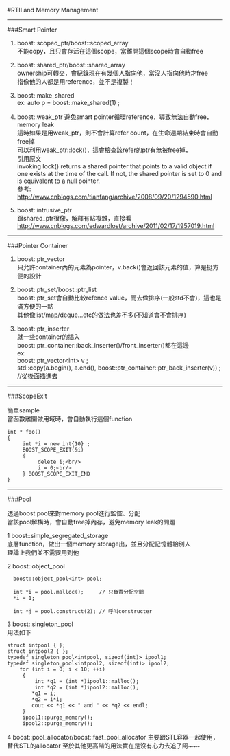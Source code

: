 #RTII and Memory Management

----
###Smart Pointer

1. boost::scoped_ptr/boost::scoped_array<br/>
不能copy，且只會存活在這個scope，當離開這個scope時會自動free

2. boost::shared_ptr/boost::shared_array<br/>
ownership可轉交，會紀錄現在有幾個人指向他，當沒人指向他時才free<br/>
指像他的人都是用reference，並不是複製！<br/>

3. boost::make_shared<br/>
ex: auto p = boost::make_shared<int>(1) ;<br/>

4. boost::weak_ptr
避免smart pointer循環reference，導致無法自動free，memory leak<br/>
這時如果是用weak_ptr，則不會計算refer count，在生命週期結束時會自動free掉<br/>
可以利用weak_ptr::lock()，這會檢查該refer的ptr有無被free掉，<br/>
引用原文<br/>
invoking lock() returns a shared pointer that points to a valid object if one exists at the time of the call. If not, the shared pointer is set to 0 and is equivalent to a null pointer.<br/>
參考:<br/>
http://www.cnblogs.com/tianfang/archive/2008/09/20/1294590.html

5. boost::intrusive_ptr<br/>
跟shared_ptr很像，解釋有點複雜，直接看<br/>
http://www.cnblogs.com/edwardlost/archive/2011/02/17/1957019.html

----
###Pointer Container

1. boost::ptr_vector<br/>
只允許container內的元素為pointer，v.back()會返回該元素的值，算是挺方便的設計<br/>

2. boost::ptr_set/boost::ptr_list<br/>
boost::ptr_set會自動比較refence value，而去做排序(一般std不會)，這也是滿方便的一點<br/>
其他像list/map/deque...etc的做法也差不多(不知道會不會排序)<br/>

3. boost::ptr_inserter<br/>
就一些container的插入boost::ptr_container::back_inserter()/front_inserter()都在這邊<br/>
ex: <br/>
boost::ptr_vector\<int\> v ;<br/>
std::copy(a.begin(), a.end(), boost::ptr_container::ptr_back_inserter(v)) ; //從後面插進去<br/>

----
###ScopeExit

簡單sample<br/>
當函數離開做用域時，會自動執行這個function<br/>
````
int * foo()
{
     int *i = new int{10} ;
     BOOST_SCOPE_EXIT(&i)
     {
          delete i;<br/>
          i = 0;<br/>
     } BOOST_SCOPE_EXIT_END
}
````

----
###Pool

透過boost pool來對memory pool進行監悾、分配<br/>
當該pool解構時，會自動free掉內存，避免memory leak的問題<br/>

1  boost::simple_segregated_storage<br/>
底層function，做出一個memory storage出，並且分配記憶體給別人<br/>
理論上我們並不需要用到他<br/>

2  boost::object_pool<br/>

````
  boost::object_pool<int> pool;

  int *i = pool.malloc();     // 只負責分配空間
  *i = 1;

  int *j = pool.construct(2); // 呼叫constructer
````

3  boost::singleton_pool<br/>
用法如下<br/>

````
struct intpool { };
struct intpool2 { };
typedef singleton_pool<intpool, sizeof(int)> ipool1;
typedef singleton_pool<intpool2, sizeof(int)> ipool2;
    for (int i = 0; i < 10; ++i)
     {
         int *q1 = (int *)ipool1::malloc();
         int *q2 = (int *)ipool2::malloc();
        *q1 = i;
        *q2 = i*i;
        cout << *q1 << " and " << *q2 << endl;
     }
     ipool1::purge_memory();
     ipool2::purge_memory();
````
4  boost::pool_allocator/boost::fast_pool_allocator
主要跟STL容器一起使用，替代STL的allocator
至於其他更高階的用法實在是沒有心力去追了阿~~~

